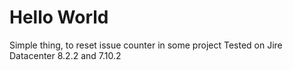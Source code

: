 # Hello World

Simple thing, to reset issue counter in some project
Tested on Jire Datacenter 8.2.2 and 7.10.2
